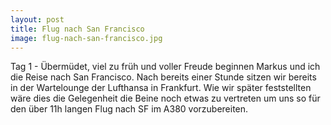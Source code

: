 ```yaml
---
layout: post
title: Flug nach San Francisco
image: flug-nach-san-francisco.jpg
---
```


Tag 1 - Übermüdet, viel zu früh und voller Freude beginnen Markus und ich die Reise nach San Francisco. Nach bereits einer Stunde sitzen wir bereits in der Wartelounge der Lufthansa in Frankfurt. Wie wir später feststellten wäre dies die Gelegenheit die Beine noch etwas zu vertreten um uns so für den über 11h langen Flug nach SF im A380 vorzubereiten.